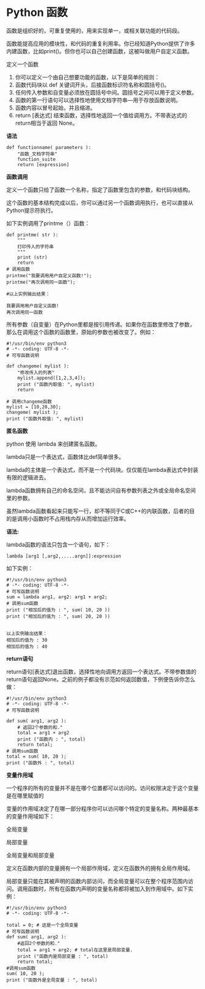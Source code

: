 # Python 函数

函数是组织好的，可重复使用的，用来实现单一，或相关联功能的代码段。

函数能提高应用的模块性，和代码的重复利用率。你已经知道Python提供了许多内建函数，比如print\(\)。但你也可以自己创建函数，这被叫做用户自定义函数。

定义一个函数

1. 你可以定义一个由自己想要功能的函数，以下是简单的规则：
2. 函数代码块以 def 关键词开头，后接函数标识符名称和圆括号\(\)。
3. 任何传入参数和自变量必须放在圆括号中间。圆括号之间可以用于定义参数。
4. 函数的第一行语句可以选择性地使用文档字符串—用于存放函数说明。
5. 函数内容以冒号起始，并且缩进。
6. return \[表达式\] 结束函数，选择性地返回一个值给调用方。不带表达式的return相当于返回 None。

**语法**

```
def functionname( parameters ):
    "函数_文档字符串"
    function_suite
    return [expression]
```

**函数调用**

定义一个函数只给了函数一个名称，指定了函数里包含的参数，和代码块结构。

这个函数的基本结构完成以后，你可以通过另一个函数调用执行，也可以直接从Python提示符执行。

如下实例调用了printme（）函数：

```
def printme( str ):
    """
    打印传入的字符串
    """
    print (str)
    return
# 调用函数
printme("我要调用用户自定义函数!");
printme("再次调用同一函数");

#以上实例输出结果：

我要调用用户自定义函数!
再次调用同一函数
```

所有参数（自变量）在Python里都是按引用传递。如果你在函数里修改了参数，那么在调用这个函数的函数里，原始的参数也被改变了。例如：

```
#!/usr/bin/env python3
# -*- coding: UTF-8 -*-
# 可写函数说明

def changeme( mylist ):
    "修改传入的列表"
    mylist.append([1,2,3,4]);
    print ("函数内取值: ", mylist)
    return

# 调用changeme函数
mylist = [10,20,30];
changeme( mylist );
print ("函数外取值: ", mylist)
```

**匿名函数**

python 使用 lambda 来创建匿名函数。

lambda只是一个表达式，函数体比def简单很多。

lambda的主体是一个表达式，而不是一个代码块。仅仅能在lambda表达式中封装有限的逻辑进去。

lambda函数拥有自己的命名空间，且不能访问自有参数列表之外或全局命名空间里的参数。

虽然lambda函数看起来只能写一行，却不等同于C或C++的内联函数，后者的目的是调用小函数时不占用栈内存从而增加运行效率。

**语法:**

lambda函数的语法只包含一个语句，如下：

`lambda [arg1 [,arg2,.....argn]]:expression`

如下实例：

```
#!/usr/bin/env python3
# -*- coding: UTF-8 -*-
# 可写函数说明
sum = lambda arg1, arg2: arg1 + arg2;
# 调用sum函数
print ("相加后的值为 : ", sum( 10, 20 ))
print ("相加后的值为 : ", sum( 20, 20 ))


以上实例输出结果：
相加后的值为 : 30
相加后的值为 : 40
```

**return语句**

return语句\[表达式\]退出函数，选择性地向调用方返回一个表达式。不带参数值的return语句返回None。之前的例子都没有示范如何返回数值，下例便告诉你怎么做：

```
#!/usr/bin/env python3
# -*- coding: UTF-8 -*-
# 可写函数说明

def sum( arg1, arg2 ):
    # 返回2个参数的和."
    total = arg1 + arg2
    print ("函数内 : ", total)
    return total;
# 调用sum函数
total = sum( 10, 20 );
print ("函数外 : ", total)
```

**变量作用域**

一个程序的所有的变量并不是在哪个位置都可以访问的。访问权限决定于这个变量是在哪里赋值的

变量的作用域决定了在哪一部分程序你可以访问哪个特定的变量名称。两种最基本的变量作用域如下：

全局变量

局部变量

全局变量和局部变量

定义在函数内部的变量拥有一个局部作用域，定义在函数外的拥有全局作用域。

局部变量只能在其被声明的函数内部访问，而全局变量可以在整个程序范围内访问。调用函数时，所有在函数内声明的变量名称都将被加入到作用域中。如下实例：

```
#!/usr/bin/env python3
# -*- coding: UTF-8 -*-

total = 0; # 这是一个全局变量
# 可写函数说明
def sum( arg1, arg2 ):
    #返回2个参数的和."
    total = arg1 + arg2; # total在这里是局部变量.
    print ("函数内是局部变量 : ", total)
    return total;
#调用sum函数
sum( 10, 20 );
print ("函数外是全局变量 : ", total)

```



